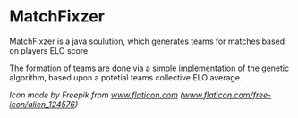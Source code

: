 # MatchFixzer
MatchFixzer is a java soulution, which generates teams for matches based on players ELO score.

The formation of teams are done via a simple implementation of the genetic algorithm, based upon a potetial teams collective ELO average. 

_Icon made by Freepik from www.flaticon.com_ 
_(www.flaticon.com/free-icon/alien_124576)_